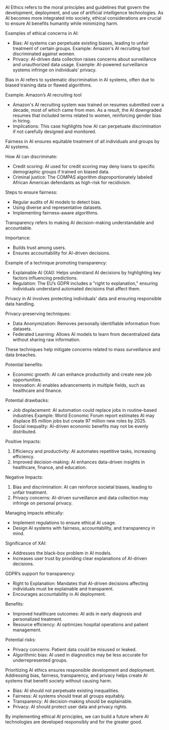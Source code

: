 <!-- 1. Definition and Importance of AI Ethics -->

AI Ethics refers to the moral principles and guidelines that govern the development, deployment, and use of artificial intelligence technologies. As AI becomes more integrated into society, ethical considerations are crucial to ensure AI benefits humanity while minimizing harm.

Examples of ethical concerns in AI:
- Bias: AI systems can perpetuate existing biases, leading to unfair treatment of certain groups. Example: Amazon's AI recruiting tool discriminated against women.
- Privacy: AI-driven data collection raises concerns about surveillance and unauthorized data usage. Example: AI-powered surveillance systems infringe on individuals' privacy.

<!-- 2. Bias in AI -->

Bias in AI refers to systematic discrimination in AI systems, often due to biased training data or flawed algorithms.

Example: Amazon’s AI recruiting tool
- Amazon's AI recruiting system was trained on resumes submitted over a decade, most of which came from men. As a result, the AI downgraded resumes that included terms related to women, reinforcing gender bias in hiring.
- Implications: This case highlights how AI can perpetuate discrimination if not carefully designed and monitored.

<!-- 3. Fairness in AI -->

Fairness in AI ensures equitable treatment of all individuals and groups by AI systems.

How AI can discriminate:
- Credit scoring: AI used for credit scoring may deny loans to specific demographic groups if trained on biased data.
- Criminal justice: The COMPAS algorithm disproportionately labeled African American defendants as high-risk for recidivism.

Steps to ensure fairness:
- Regular audits of AI models to detect bias.
- Using diverse and representative datasets.
- Implementing fairness-aware algorithms.

<!-- 4. Transparency in AI -->

Transparency refers to making AI decision-making understandable and accountable.

Importance:
- Builds trust among users.
- Ensures accountability for AI-driven decisions.

Example of a technique promoting transparency:
- Explainable AI (XAI): Helps understand AI decisions by highlighting key factors influencing predictions.
- Regulation: The EU’s GDPR includes a "right to explanation," ensuring individuals understand automated decisions that affect them.

<!-- 5. Privacy in AI -->

Privacy in AI involves protecting individuals' data and ensuring responsible data handling.

Privacy-preserving techniques:
- Data Anonymization: Removes personally identifiable information from datasets.
- Federated Learning: Allows AI models to learn from decentralized data without sharing raw information.

These techniques help mitigate concerns related to mass surveillance and data breaches.

<!-- 6. Social Impact of AI on Employment -->

Potential benefits:
- Economic growth: AI can enhance productivity and create new job opportunities.
- Innovation: AI enables advancements in multiple fields, such as healthcare and finance.

Potential drawbacks:
- Job displacement: AI automation could replace jobs in routine-based industries Example: World Economic Forum report estimates AI may displace 85 million jobs but create 97 million new roles by 2025.
- Social inequality: AI-driven economic benefits may not be evenly distributed.

<!-- 7. Positive vs. Negative Impacts of AI -->

Positive Impacts:
1. Efficiency and productivity: AI automates repetitive tasks, increasing efficiency.
2. Improved decision-making: AI enhances data-driven insights in healthcare, finance, and education.

Negative Impacts:
1. Bias and discrimination: AI can reinforce societal biases, leading to unfair treatment.
2. Privacy concerns: AI-driven surveillance and data collection may infringe on personal privacy.

Managing impacts ethically:
- Implement regulations to ensure ethical AI usage.
- Design AI systems with fairness, accountability, and transparency in mind.

<!-- 8. Explainable AI (XAI) and GDPR's Right to Explanation -->

Significance of XAI:
- Addresses the black-box problem in AI models.
- Increases user trust by providing clear explanations of AI-driven decisions.

GDPR’s support for transparency:
- Right to Explanation: Mandates that AI-driven decisions affecting individuals must be explainable and transparent.
- Encourages accountability in AI deployment.

<!-- 9. Ethical Implications of AI in Healthcare -->

Benefits:
- Improved healthcare outcomes: AI aids in early diagnosis and personalized treatment.
- Resource efficiency: AI optimizes hospital operations and patient management.

Potential risks:
- Privacy concerns: Patient data could be misused or leaked.
- Algorithmic bias: AI used in diagnostics may be less accurate for underrepresented groups.

<!-- 10. Conclusion: The Need for Ethical AI -->

Prioritizing AI ethics ensures responsible development and deployment. Addressing bias, fairness, transparency, and privacy helps create AI systems that benefit society without causing harm.

- Bias: AI should not perpetuate existing inequalities.
- Fairness: AI systems should treat all groups equitably.
- Transparency: AI decision-making should be explainable.
- Privacy: AI should protect user data and privacy rights.

By implementing ethical AI principles, we can build a future where AI technologies are developed responsibly and for the greater good.


